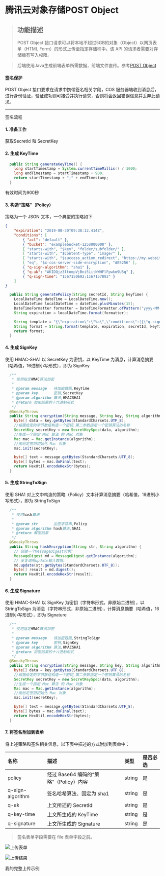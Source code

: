 # 腾讯云对象存储POST Object

> ## 功能描述
>
> POST Object 接口请求可以将本地不超过5GB的对象（Object）以网页表单（HTML Form）的形式上传至指定存储桶中。该 API 的请求者需要对存储桶有写入权限。

<!--more-->

> 后端使用Java生成前端表单所需数据，前端文件直传。参考[POST Object](https://cloud.tencent.com/document/product/436/14690)

#### 签名保护

POST Object 接口要求在请求中携带签名相关字段，COS 服务器端收到消息后，进行身份验证，验证成功则可接受并执行请求，否则将会返回错误信息并丢弃此请求。



----

签名流程

#### 1. 准备工作

获取SecretId 和 SecretKey

#### 2. 生成 KeyTime

```java
  public String generateKeyTime() {
    long startTimestamp = System.currentTimeMillis() / 1000;
    long endTimestamp = startTimestamp + 900;
    return startTimestamp + ";" + endTimestamp;
  }
```

有效时间为900秒

#### 3. 构造“策略”（Policy）

策略为一个 JSON 文本，一个典型的策略如下

```json
{
    "expiration": "2019-08-30T09:38:12.414Z",
    "conditions": [
        { "acl": "default" },
        { "bucket": "examplebucket-1250000000" },
        [ "starts-with", "$key", "folder/subfolder/" ],
        [ "starts-with", "$Content-Type", "image/" ],
        [ "starts-with", "$success_action_redirect", "https://my.website/" ],
        [ "eq", "$x-cos-server-side-encryption", "AES256" ],
        { "q-sign-algorithm": "sha1" },
        { "q-ak": "AKIDQjz3ltompVjBni5LitkWHFlFpwkn9U5q" },
        { "q-sign-time": "1567150692;1567157892" }
    ]
}
```

```java
  public String generatePolicy(String secretId, String keyTime) {
    LocalDateTime dateTime = LocalDateTime.now();
    LocalDateTime localDateTime = dateTime.plusMinutes(15);
    DateTimeFormatter formatter = DateTimeFormatter.ofPattern("yyyy-MM-dd'T'HH:mm:ss.SSS'Z'");
    String expiration = localDateTime.format(formatter);

    String template = "{\"expiration\":\"%s\",\"conditions\":[{\"q-sign-algorithm\":\"sha1\"},{\"q-ak\":\"%s\"},{\"q-sign-time\":\"%s\"},{\"acl\":\"default\"},{\"x-cos-storage-class\":\"STANDARD\"}]}";
    String format = String.format(template, expiration, secretId, keyTime);
    return format;
  }
```

#### 4. 生成 SignKey

使用 HMAC-SHA1 以 SecretKey 为密钥，以 KeyTime 为消息，计算消息摘要（哈希值，16进制小写形式），即为 SignKey

```java
  /**
   * 使用指定HMAC算法加密
   *
   * @param message   待加密数据,KeyTime 
   * @param key       密钥,SecretKey 
   * @param algorithm 算法,HMACSHA1
   * @return 加密结果的十六进制形式
   */
  @SneakyThrows
  public String encryption(String message, String key, String algorithm) {
    byte[] data = key.getBytes(StandardCharsets.UTF_8);
    //根据给定的字节数组构造一个密钥,第二参数指定一个密钥算法的名称
    SecretKey secretKey = new SecretKeySpec(data, algorithm);
    //生成一个指定 Mac 算法 的 Mac 对象
    Mac mac = Mac.getInstance(algorithm);
    //用给定密钥初始化 Mac 对象
    mac.init(secretKey);

    byte[] text = message.getBytes(StandardCharsets.UTF_8);
    byte[] bytes = mac.doFinal(text);
    return HexUtil.encodeHexStr(bytes);
  }
```

#### 5. 生成 StringToSign

使用 SHA1 对上文中构造的策略（Policy）文本计算消息摘要（哈希值，16进制小写形式），即为 StringToSign

```java
  /**
   * 使用hash算法
   *
   * @param str       加密字符串,Policy
   * @param algorithm hash算法,SHA1 
   * @return 解密结果
   */
  @SneakyThrows
  public String hashEncryption(String str, String algorithm) {
    // 创建一个MessageDigest实例:
    MessageDigest md = MessageDigest.getInstance(algorithm);
    // 反复调用update输入数据:
    md.update(str.getBytes(StandardCharsets.UTF_8));
    byte[] result = md.digest();
    return HexUtil.encodeHexStr(result);
  }
```

#### 6. 生成 Signature

使用 HMAC-SHA1 以 SignKey 为密钥（字符串形式，非原始二进制），以 StringToSign 为消息（字符串形式，非原始二进制），计算消息摘要（哈希值，16进制小写形式），即为 Signature

```java
  /**
   * 使用指定HMAC算法加密
   *
   * @param message   待加密数据,StringToSign  
   * @param key       密钥,SignKey  
   * @param algorithm 算法,HMACSHA1
   * @return 加密结果的十六进制形式
   */
  @SneakyThrows
  public String encryption(String message, String key, String algorithm) {
    byte[] data = key.getBytes(StandardCharsets.UTF_8);
    //根据给定的字节数组构造一个密钥,第二参数指定一个密钥算法的名称
    SecretKey secretKey = new SecretKeySpec(data, algorithm);
    //生成一个指定 Mac 算法 的 Mac 对象
    Mac mac = Mac.getInstance(algorithm);
    //用给定密钥初始化 Mac 对象
    mac.init(secretKey);

    byte[] text = message.getBytes(StandardCharsets.UTF_8);
    byte[] bytes = mac.doFinal(text);
    return HexUtil.encodeHexStr(bytes);
  }
```

#### 7. 将签名附加到表单

将上述策略和签名相关信息，以下表中描述的方式附加到表单中：

| 名称             | 描述                                   | 类型   | 是否必选 |
| :--------------- | :------------------------------------- | :----- | :------- |
| policy           | 经过 Base64 编码的“策略”（Policy）内容 | string | 是       |
| q-sign-algorithm | 签名哈希算法，固定为 sha1              | string | 是       |
| q-ak             | 上文所述的 SecretId                    | string | 是       |
| q-key-time       | 上文所生成的 KeyTime                   | string | 是       |
| q-signature      | 上文所生成的 Signature                 | string | 是       |

> 签名表单字段需要在 file 表单字段之前。

![上传表单][1]

![上传结果][2]

我的完整上传示例

[1]: https://blog-1252667810.cos.ap-shanghai.myqcloud.com/image/2020/07/6991176cd45c4ca1bf232294480cc6c1.png
[2]: https://blog-1252667810.cos.ap-shanghai.myqcloud.com/image/2020/07/14c6e076e555443fab2ce8ab2b6a7213.png